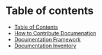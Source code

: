 # Table of contents

* [Table of Contents](README.md)
* [How to Contribute Documenation](how-to-contribute-documenation.md)
* [Documentation Framework](documentation-framework.md)
* [Documentation Inventory](documentation-inventory.md)
